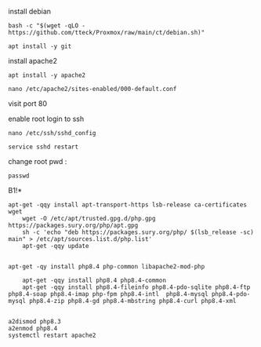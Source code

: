 
install debian
```
bash -c "$(wget -qLO - https://github.com/tteck/Proxmox/raw/main/ct/debian.sh)"
```
```
apt install -y git
```

install apache2

```
apt install -y apache2
```

```
nano /etc/apache2/sites-enabled/000-default.conf
```

visit port 80


enable root login to ssh 

```
nano /etc/ssh/sshd_config

```

```
service sshd restart

```

change root pwd :
```
passwd
```
B1!*


```
apt-get -qqy install apt-transport-https lsb-release ca-certificates wget
	wget -O /etc/apt/trusted.gpg.d/php.gpg https://packages.sury.org/php/apt.gpg 
	sh -c 'echo "deb https://packages.sury.org/php/ $(lsb_release -sc) main" > /etc/apt/sources.list.d/php.list'
	apt-get -qqy update


apt-get -qy install php8.4 php-common libapache2-mod-php

	apt-get -qqy install php8.4 php8.4-common
	apt-get -qqy install php8.4-fileinfo php8.4-pdo-sqlite php8.4-ftp php8.4-soap php8.4-imap php-fpm php8.4-intl  php8.4-mysql php8.4-pdo-mysql php8.4-zip php8.4-gd php8.4-mbstring php8.4-curl php8.4-xml


a2dismod php8.3
a2enmod php8.4
systemctl restart apache2


```
